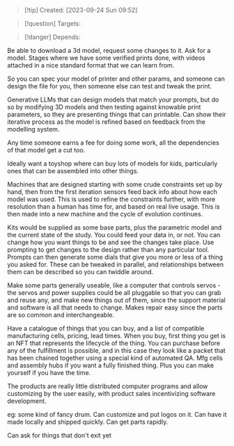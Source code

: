 
>[!tip] Created: [2023-09-24 Sun 09:52]

>[!question] Targets: 

>[!danger] Depends: 

Be able to download a 3d model, request some changes to it.
Ask for a model.
Stages where we have some verified prints done, with videos attached in a nice standard format that we can learn from.

So you can spec your model of printer and other params, and someone can design the file for you, then someone else can test and tweak the print.

Generative LLMs that can design models that match your prompts, but do so by modifying 3D models and then testing against knowable print parameters, so they are presenting things that can printable.  Can show their iterative process as the model is refined based on feedback from the modelling system.

Any time someone earns a fee for doing some work, all the dependencies of that model get a cut too.

Ideally want a toyshop where can buy lots of models for kids, particularly ones that can be assembled into other things.

Machines that are designed starting with some crude constraints set up by hand, then from the first iteration sensors feed back info about how each model was used.  This is used to refine the constraints further, with more resolution than a human has time for, and based on real live usage.  This is then made into a new machine and the cycle of evolution continues.

Kits would be supplied as some base parts, plus the parametric model and the current state of the study.  You could feed your data in, or not.  You can change how you want things to be and see the changes take place.  Use prompting to get changes to the design rather than any particular tool.  Prompts can then generate some dials that give you more or less of a thing you asked for.  These can be tweaked in parallel, and relationships between them can be described so you can twiddle around.

Make some parts generally useable, like a computer that controls servos - the servos and power supplies could be all pluggable so that you can grab and reuse any, and make new things out of them, since the support material and software is all that needs to change.  Makes repair easy since the parts are so common and interchangeable.

Have a catalogue of things that you can buy, and a list of compatible manufacturing cells, pricing, lead times.  When you buy, first thing you get is an NFT that represents the lifecycle of the thing.  You can purchase before any of the fulfillment is possible, and in this case they look like a packet that has been chained together using a special kind of automated QA.  Mfg cells and assembly hubs if you want a fully finished thing.  Plus you can make yourself if you have the time.

The products are really little distributed computer programs and allow customizing by the user easily, with product sales incentivizing software development.

eg: some kind of fancy drum.  Can customize and put logos on it.  Can have it made locally and shipped quickly.  Can get parts rapidly.

Can ask for things that don't exit yet